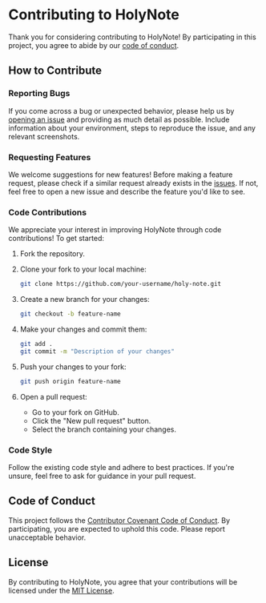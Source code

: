 # Contributing to HolyNote

Thank you for considering contributing to HolyNote! By participating in this project, you agree to abide by our [code of conduct](CODE_OF_CONDUCT.md).

## How to Contribute

### Reporting Bugs

If you come across a bug or unexpected behavior, please help us by [opening an issue](../../issues) and providing as much detail as possible. Include information about your environment, steps to reproduce the issue, and any relevant screenshots.

### Requesting Features

We welcome suggestions for new features! Before making a feature request, please check if a similar request already exists in the [issues](../../issues). If not, feel free to open a new issue and describe the feature you'd like to see.

### Code Contributions

We appreciate your interest in improving HolyNote through code contributions! To get started:

1. Fork the repository.
2. Clone your fork to your local machine:

    ```bash
    git clone https://github.com/your-username/holy-note.git
    ```

3. Create a new branch for your changes:

    ```bash
    git checkout -b feature-name
    ```

4. Make your changes and commit them:

    ```bash
    git add .
    git commit -m "Description of your changes"
    ```

5. Push your changes to your fork:

    ```bash
    git push origin feature-name
    ```

6. Open a pull request:

   - Go to your fork on GitHub.
   - Click the "New pull request" button.
   - Select the branch containing your changes.

### Code Style

Follow the existing code style and adhere to best practices. If you're unsure, feel free to ask for guidance in your pull request.

## Code of Conduct

This project follows the [Contributor Covenant Code of Conduct](CODE_OF_CONDUCT.md). By participating, you are expected to uphold this code. Please report unacceptable behavior.

## License

By contributing to HolyNote, you agree that your contributions will be licensed under the [MIT License](LICENSE).
